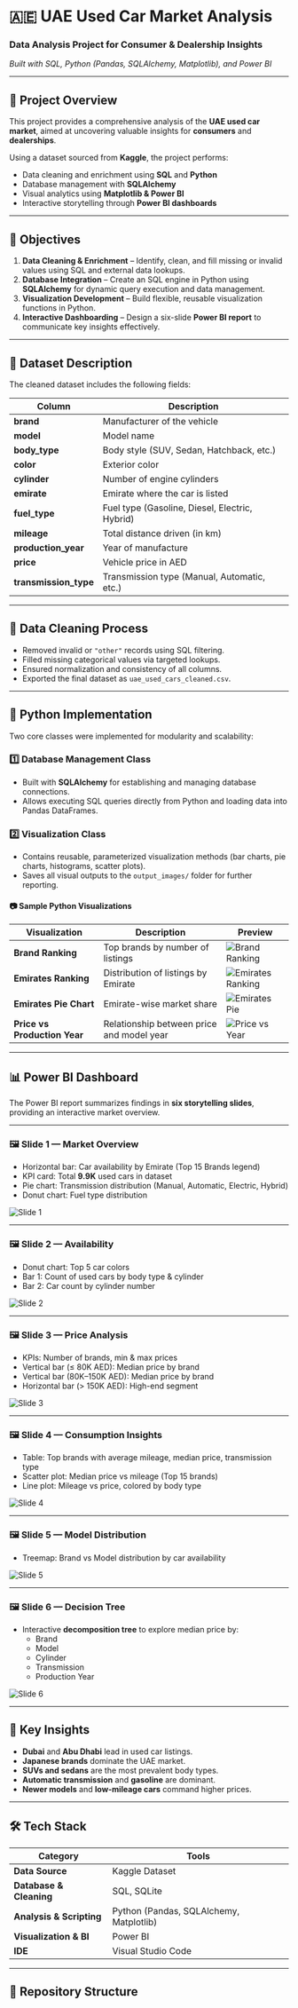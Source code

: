 # 🇦🇪 UAE Used Car Market Analysis

### Data Analysis Project for Consumer & Dealership Insights  
*Built with SQL, Python (Pandas, SQLAlchemy, Matplotlib), and Power BI*

---

## 📘 Project Overview

This project provides a comprehensive analysis of the **UAE used car market**, aimed at uncovering valuable insights for **consumers** and **dealerships**.

Using a dataset sourced from **Kaggle**, the project performs:
- Data cleaning and enrichment using **SQL** and **Python**  
- Database management with **SQLAlchemy**  
- Visual analytics using **Matplotlib & Power BI**  
- Interactive storytelling through **Power BI dashboards**

---

## 🎯 Objectives

1. **Data Cleaning & Enrichment** – Identify, clean, and fill missing or invalid values using SQL and external data lookups.  
2. **Database Integration** – Create an SQL engine in Python using **SQLAlchemy** for dynamic query execution and data management.  
3. **Visualization Development** – Build flexible, reusable visualization functions in Python.  
4. **Interactive Dashboarding** – Design a six-slide **Power BI report** to communicate key insights effectively.  

---

## 🧩 Dataset Description

The cleaned dataset includes the following fields:

| Column | Description |
|--------|-------------|
| **brand** | Manufacturer of the vehicle |
| **model** | Model name |
| **body_type** | Body style (SUV, Sedan, Hatchback, etc.) |
| **color** | Exterior color |
| **cylinder** | Number of engine cylinders |
| **emirate** | Emirate where the car is listed |
| **fuel_type** | Fuel type (Gasoline, Diesel, Electric, Hybrid) |
| **mileage** | Total distance driven (in km) |
| **production_year** | Year of manufacture |
| **price** | Vehicle price in AED |
| **transmission_type** | Transmission type (Manual, Automatic, etc.) |

---

## 🧹 Data Cleaning Process

- Removed invalid or `"other"` records using SQL filtering.  
- Filled missing categorical values via targeted lookups.  
- Ensured normalization and consistency of all columns.  
- Exported the final dataset as `uae_used_cars_cleaned.csv`.  

---

## 🐍 Python Implementation

Two core classes were implemented for modularity and scalability:

### **1️⃣ Database Management Class**
- Built with **SQLAlchemy** for establishing and managing database connections.  
- Allows executing SQL queries directly from Python and loading data into Pandas DataFrames.  

### **2️⃣ Visualization Class**
- Contains reusable, parameterized visualization methods (bar charts, pie charts, histograms, scatter plots).  
- Saves all visual outputs to the `output_images/` folder for further reporting.  

#### 📷 Sample Python Visualizations

| Visualization | Description | Preview |
|----------------|--------------|----------|
| **Brand Ranking** | Top brands by number of listings | ![Brand Ranking](output_images/brand_ranking_in_used_market.png) |
| **Emirates Ranking** | Distribution of listings by Emirate | ![Emirates Ranking](output_images/emirates_ranking.png) |
| **Emirates Pie Chart** | Emirate-wise market share | ![Emirates Pie](output_images/emirates_ranknig_pie.png) |
| **Price vs Production Year** | Relationship between price and model year | ![Price vs Year](output_images/price_production_year_plot.png) |

---

## 📊 Power BI Dashboard

The Power BI report summarizes findings in **six storytelling slides**, providing an interactive market overview.

---

### 🖼️ Slide 1 — **Market Overview**
- Horizontal bar: Car availability by Emirate (Top 15 Brands legend)  
- KPI card: Total **9.9K** used cars in dataset  
- Pie chart: Transmission distribution (Manual, Automatic, Electric, Hybrid)  
- Donut chart: Fuel type distribution  

![Slide 1](output_images/powerbi_slide1_overview.png)

---

### 🖼️ Slide 2 — **Availability**
- Donut chart: Top 5 car colors  
- Bar 1: Count of used cars by body type & cylinder  
- Bar 2: Car count by cylinder number  

![Slide 2](output_images/powerbi_slide2_availability.png)

---

### 🖼️ Slide 3 — **Price Analysis**
- KPIs: Number of brands, min & max prices  
- Vertical bar (≤ 80K AED): Median price by brand  
- Vertical bar (80K–150K AED): Median price by brand  
- Horizontal bar (> 150K AED): High-end segment  

![Slide 3](output_images/powerbi_slide3_price.png)

---

### 🖼️ Slide 4 — **Consumption Insights**
- Table: Top brands with average mileage, median price, transmission type  
- Scatter plot: Median price vs mileage (Top 15 brands)  
- Line plot: Mileage vs price, colored by body type  

![Slide 4](output_images/powerbi_slide4_consumption.png)

---

### 🖼️ Slide 5 — **Model Distribution**
- Treemap: Brand vs Model distribution by car availability  

![Slide 5](output_images/powerbi_slide5_model_distribution.png)

---

### 🖼️ Slide 6 — **Decision Tree**
- Interactive **decomposition tree** to explore median price by:
  - Brand  
  - Model  
  - Cylinder  
  - Transmission  
  - Production Year  

![Slide 6](output_images/powerbi_slide6_decision_tree.png)

---

## 🧠 Key Insights

- **Dubai** and **Abu Dhabi** lead in used car listings.  
- **Japanese brands** dominate the UAE market.  
- **SUVs and sedans** are the most prevalent body types.  
- **Automatic transmission** and **gasoline** are dominant.  
- **Newer models** and **low-mileage cars** command higher prices.  

---

## 🛠️ Tech Stack

| Category | Tools |
|-----------|-------|
| **Data Source** | Kaggle Dataset |
| **Database & Cleaning** | SQL, SQLite |
| **Analysis & Scripting** | Python (Pandas, SQLAlchemy, Matplotlib) |
| **Visualization & BI** | Power BI |
| **IDE** | Visual Studio Code |

---

## 📂 Repository Structure

